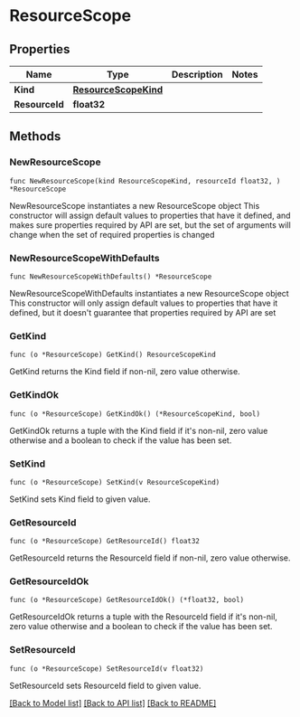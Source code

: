 # ResourceScope

## Properties

Name | Type | Description | Notes
------------ | ------------- | ------------- | -------------
**Kind** | [**ResourceScopeKind**](ResourceScopeKind.md) |  | 
**ResourceId** | **float32** |  | 

## Methods

### NewResourceScope

`func NewResourceScope(kind ResourceScopeKind, resourceId float32, ) *ResourceScope`

NewResourceScope instantiates a new ResourceScope object
This constructor will assign default values to properties that have it defined,
and makes sure properties required by API are set, but the set of arguments
will change when the set of required properties is changed

### NewResourceScopeWithDefaults

`func NewResourceScopeWithDefaults() *ResourceScope`

NewResourceScopeWithDefaults instantiates a new ResourceScope object
This constructor will only assign default values to properties that have it defined,
but it doesn't guarantee that properties required by API are set

### GetKind

`func (o *ResourceScope) GetKind() ResourceScopeKind`

GetKind returns the Kind field if non-nil, zero value otherwise.

### GetKindOk

`func (o *ResourceScope) GetKindOk() (*ResourceScopeKind, bool)`

GetKindOk returns a tuple with the Kind field if it's non-nil, zero value otherwise
and a boolean to check if the value has been set.

### SetKind

`func (o *ResourceScope) SetKind(v ResourceScopeKind)`

SetKind sets Kind field to given value.


### GetResourceId

`func (o *ResourceScope) GetResourceId() float32`

GetResourceId returns the ResourceId field if non-nil, zero value otherwise.

### GetResourceIdOk

`func (o *ResourceScope) GetResourceIdOk() (*float32, bool)`

GetResourceIdOk returns a tuple with the ResourceId field if it's non-nil, zero value otherwise
and a boolean to check if the value has been set.

### SetResourceId

`func (o *ResourceScope) SetResourceId(v float32)`

SetResourceId sets ResourceId field to given value.



[[Back to Model list]](../README.md#documentation-for-models) [[Back to API list]](../README.md#documentation-for-api-endpoints) [[Back to README]](../README.md)


